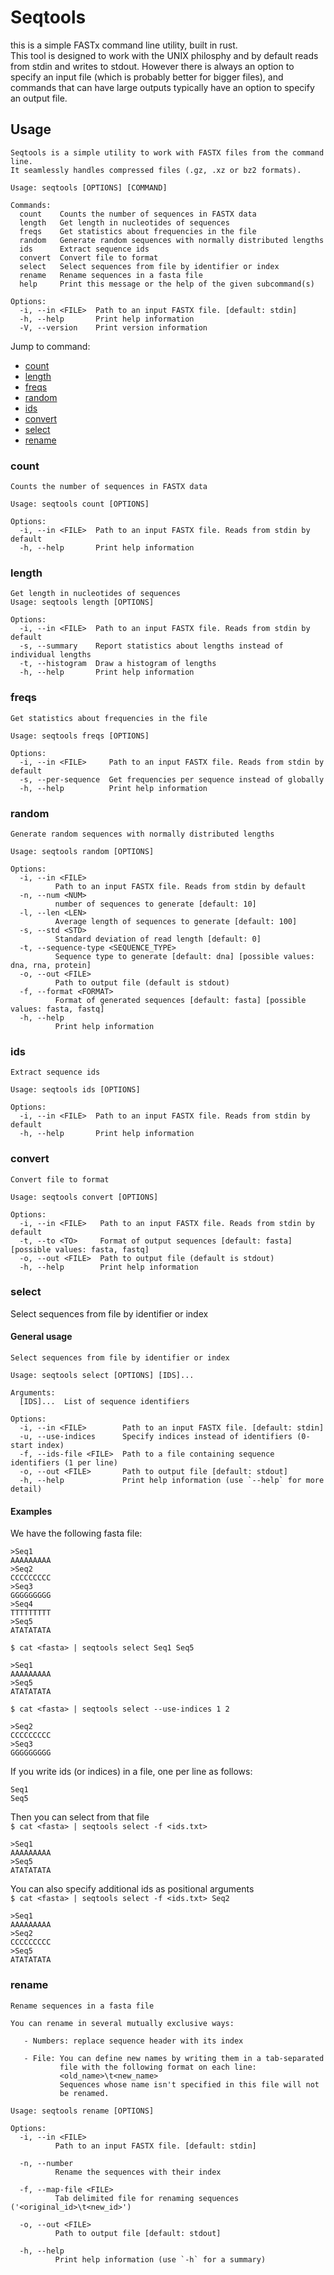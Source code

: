 # Seqtools

this is a simple FASTx command line utility, built in rust.  
This tool is designed to work with the UNIX philosphy and by default reads from stdin and writes to stdout. However there is always an option to specify an input file (which is probably better for bigger files), and commands that can have large outputs typically have an option to specify an output file.

## Usage

```
Seqtools is a simple utility to work with FASTX files from the command line.
It seamlessly handles compressed files (.gz, .xz or bz2 formats).

Usage: seqtools [OPTIONS] [COMMAND]

Commands:
  count    Counts the number of sequences in FASTX data
  length   Get length in nucleotides of sequences
  freqs    Get statistics about frequencies in the file
  random   Generate random sequences with normally distributed lengths
  ids      Extract sequence ids
  convert  Convert file to format
  select   Select sequences from file by identifier or index
  rename   Rename sequences in a fasta file
  help     Print this message or the help of the given subcommand(s)

Options:
  -i, --in <FILE>  Path to an input FASTX file. [default: stdin]
  -h, --help       Print help information
  -V, --version    Print version information
```

Jump to command:
 - [count](#count)
 - [length](#length)
 - [freqs](#freqs)
 - [random](#random)
 - [ids](#ids)
 - [convert](#convert)
 - [select](#select)
 - [rename](#rename)

### count
```
Counts the number of sequences in FASTX data

Usage: seqtools count [OPTIONS]

Options:
  -i, --in <FILE>  Path to an input FASTX file. Reads from stdin by default
  -h, --help       Print help information
```

### length
```
Get length in nucleotides of sequences
Usage: seqtools length [OPTIONS]

Options:
  -i, --in <FILE>  Path to an input FASTX file. Reads from stdin by default
  -s, --summary    Report statistics about lengths instead of individual lengths
  -t, --histogram  Draw a histogram of lengths
  -h, --help       Print help information
```

### freqs
```
Get statistics about frequencies in the file

Usage: seqtools freqs [OPTIONS]

Options:
  -i, --in <FILE>     Path to an input FASTX file. Reads from stdin by default
  -s, --per-sequence  Get frequencies per sequence instead of globally
  -h, --help          Print help information
```

### random
```
Generate random sequences with normally distributed lengths

Usage: seqtools random [OPTIONS]

Options:
  -i, --in <FILE>
          Path to an input FASTX file. Reads from stdin by default
  -n, --num <NUM>
          number of sequences to generate [default: 10]
  -l, --len <LEN>
          Average length of sequences to generate [default: 100]
  -s, --std <STD>
          Standard deviation of read length [default: 0]
  -t, --sequence-type <SEQUENCE_TYPE>
          Sequence type to generate [default: dna] [possible values: dna, rna, protein]
  -o, --out <FILE>
          Path to output file (default is stdout)
  -f, --format <FORMAT>
          Format of generated sequences [default: fasta] [possible values: fasta, fastq]
  -h, --help
          Print help information
```

### ids
```
Extract sequence ids

Usage: seqtools ids [OPTIONS]

Options:
  -i, --in <FILE>  Path to an input FASTX file. Reads from stdin by default
  -h, --help       Print help information
```

### convert
```
Convert file to format

Usage: seqtools convert [OPTIONS]

Options:
  -i, --in <FILE>   Path to an input FASTX file. Reads from stdin by default
  -t, --to <TO>     Format of output sequences [default: fasta] [possible values: fasta, fastq]
  -o, --out <FILE>  Path to output file (default is stdout)
  -h, --help        Print help information
```

### select
Select sequences from file by identifier or index

#### General usage
```
Select sequences from file by identifier or index

Usage: seqtools select [OPTIONS] [IDS]...

Arguments:
  [IDS]...  List of sequence identifiers

Options:
  -i, --in <FILE>        Path to an input FASTX file. [default: stdin]
  -u, --use-indices      Specify indices instead of identifiers (0-start index)
  -f, --ids-file <FILE>  Path to a file containing sequence identifiers (1 per line)
  -o, --out <FILE>       Path to output file [default: stdout]
  -h, --help             Print help information (use `--help` for more detail)
```

#### Examples
We have the following fasta file:
```
>Seq1
AAAAAAAAA
>Seq2
CCCCCCCCC
>Seq3
GGGGGGGGG
>Seq4
TTTTTTTTT
>Seq5
ATATATATA
```
 
`$ cat <fasta> | seqtools select Seq1 Seq5`
```
>Seq1
AAAAAAAAA
>Seq5
ATATATATA
```
`$ cat <fasta> | seqtools select --use-indices 1 2`
```
>Seq2
CCCCCCCCC
>Seq3
GGGGGGGGG
```

If you write ids (or indices) in a file, one per line as follows:  
```
Seq1
Seq5
```

Then you can select from that file  
`$ cat <fasta> | seqtools select -f <ids.txt>`
```
>Seq1
AAAAAAAAA
>Seq5
ATATATATA
```
You can also specify additional ids as positional arguments  
`$ cat <fasta> | seqtools select -f <ids.txt> Seq2`
```
>Seq1
AAAAAAAAA
>Seq2
CCCCCCCCC
>Seq5
ATATATATA
```

### rename

```
Rename sequences in a fasta file

You can rename in several mutually exclusive ways:  

   - Numbers: replace sequence header with its index

   - File: You can define new names by writing them in a tab-separated
           file with the following format on each line:
           <old_name>\t<new_name>
           Sequences whose name isn't specified in this file will not
           be renamed.

Usage: seqtools rename [OPTIONS]

Options:
  -i, --in <FILE>
          Path to an input FASTX file. [default: stdin]

  -n, --number
          Rename the sequences with their index

  -f, --map-file <FILE>
          Tab delimited file for renaming sequences ('<original_id>\t<new_id>')

  -o, --out <FILE>
          Path to output file [default: stdout]

  -h, --help
          Print help information (use `-h` for a summary)
```